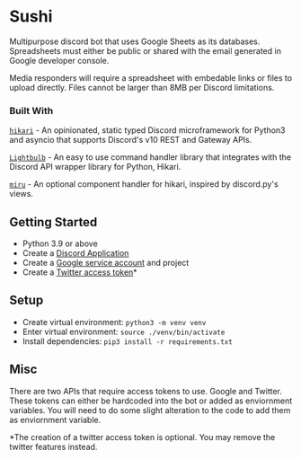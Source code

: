 # Sushi
Multipurpose discord bot that uses Google Sheets as its databases. Spreadsheets must either be public or shared with the email generated in Google developer console.

Media responders will require a spreadsheet with embedable links or files to upload directly. Files cannot be larger than 8MB per Discord limitations.

### Built With
[`hikari`](https://github.com/hikari-py/hikari) - An opinionated, static typed Discord microframework for Python3 and asyncio that supports Discord's v10 REST and Gateway APIs.

[`Lightbulb`](https://github.com/tandemdude/hikari-lightbulb/) - An easy to use command handler library that integrates with the Discord API wrapper library for Python, Hikari.

[`miru`](https://github.com/HyperGH/hikari-miru) - An optional component handler for hikari, inspired by discord.py's views.

## Getting Started
- Python 3.9 or above
- Create a [Discord Application](https://discord.com/developers/applications)
- Create a [Google service account](https://console.cloud.google.com/) and project
- Create a [Twitter access token](https://developer.twitter.com/en/portal/dashboard)*

## Setup
- Create virtual environment: `python3 -m venv venv`
- Enter virtual environment: `source ./venv/bin/activate`
- Install dependencies: `pip3 install -r requirements.txt`

## Misc
There are two APIs that require access tokens to use. Google and Twitter. These tokens can either be hardcoded into the bot or added as enviornment variables. You will need to do some slight alteration to the code to add them as enviornment variable. 

*The creation of a twitter access token is optional. You may remove the twitter features instead.

